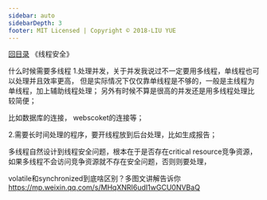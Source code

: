 ```yaml
---
sidebar: auto
sidebarDepth: 3
footer: MIT Licensed | Copyright © 2018-LIU YUE
---
```


[回目录](/docs/software)  《线程安全》

什么时候需要多线程
1.处理并发，关于并发我说过不一定要用多线程，单线程也可以处理并且效率更高，
但是实际情况下仅仅靠单线程是不够的，一般是主线程为单线程，加上辅助线程处理；
另外有时候不算是很高的并发还是用多线程处理比较简便；

比如数据库的连接，
webscoket的连接等；

2.需要长时间处理的程序，要开线程放到后台处理，比如生成报告；

多线程自然设计到线程安全问题，根本在于是否存在critical resource竞争资源，
如果多线程不会访问竞争资源就不存在安全问题，否则则要处理，

volatile和synchronized到底啥区别？多图文讲解告诉你
https://mp.weixin.qq.com/s/MHqXNRI6udI1wGCU0NVBaQ

